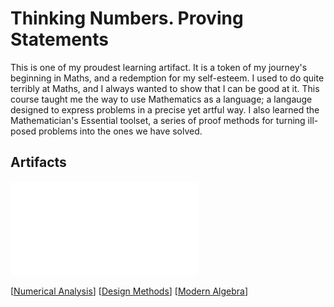 # Thinking Numbers. Proving Statements

This is one of my proudest learning artifact. It is a token of my journey's beginning in Maths, and a redemption for my self-esteem. I used to do quite terribly at Maths, and I always wanted to show that I can be good at it. This course taught me the way to use Mathematics as a language; a langauge designed to express problems in a precise yet artful way. I also learned the Mathematician's Essential toolset, a series of proof methods for turning ill-posed problems into the ones we have solved.

## Artifacts

![](../pdfs/MATH_300.pdf)

[[Numerical Analysis]]
[[Design Methods]]
[[Modern Algebra]]

[//begin]: # "Autogenerated link references for markdown compatibility"
[Numerical Analysis]: <../Numerical Analysis.md> "Numbers and Magic"
[Design Methods]: <../Design Methods.md> "Designing Again"
[Modern Algebra]: <../Modern Algebra.md> "Modern Algebra"
[//end]: # "Autogenerated link references"
